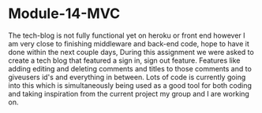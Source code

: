 # Module-14-MVC

The tech-blog is not fully functional yet on heroku or front end however I am very close to finishing middleware and back-end code, hope to have it done within the next couple days, During this assignment we were asked to create a tech blog that featured a sign in, sign out feature. Features like adding editing and deleting comments and titles to those comments and to giveusers id's and everything in between. Lots of code is currently going into this which is simultaneously being used as a good tool for both coding and taking inspiration from the current project my group and I are working on. 
